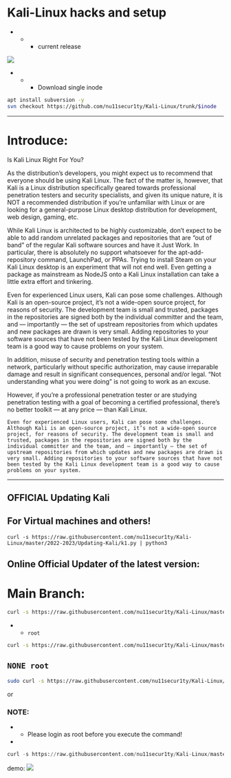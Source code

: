 # Kali-Linux hacks and setup
- - - current release

[![](https://github.com/nu11secur1ty/Kali-Linux/blob/master/release/KaliLinux2020.4.png)](https://www.kali.org/downloads/)

- - - Download single inode
```bash
apt install subversion -y
svn checkout https://github.com/nu11secur1ty/Kali-Linux/trunk/$inode
```

-------------------------------------------------------------------------------------------
# Introduce:
Is Kali Linux Right For You?

As the distribution’s developers, you might expect us to recommend that everyone should be using Kali Linux. The fact of the matter is, however, that Kali is a Linux distribution specifically geared towards professional penetration testers and security specialists, and given its unique nature, it is NOT a recommended distribution if you’re unfamiliar with Linux or are looking for a general-purpose Linux desktop distribution for development, web design, gaming, etc.

While Kali Linux is architected to be highly customizable, don’t expect to be able to add random unrelated packages and repositories that are “out of band” of the regular Kali software sources and have it Just Work. In particular, there is absolutely no support whatsoever for the apt-add-repository command, LaunchPad, or PPAs. Trying to install Steam on your Kali Linux desktop is an experiment that will not end well. Even getting a package as mainstream as NodeJS onto a Kali Linux installation can take a little extra effort and tinkering.

Even for experienced Linux users, Kali can pose some challenges. Although Kali is an open-source project, it’s not a wide-open source project, for reasons of security. The development team is small and trusted, packages in the repositories are signed both by the individual committer and the team, and — importantly — the set of upstream repositories from which updates and new packages are drawn is very small. Adding repositories to your software sources that have not been tested by the Kali Linux development team is a good way to cause problems on your system.

In addition, misuse of security and penetration testing tools within a network, particularly without specific authorization, may cause irreparable damage and result in significant consequences, personal and/or legal. “Not understanding what you were doing” is not going to work as an excuse.

However, if you’re a professional penetration tester or are studying penetration testing with a goal of becoming a certified professional, there’s no better toolkit — at any price — than Kali Linux.

`Even for experienced Linux users, Kali can pose some challenges. Although Kali is an open-source project, it’s not a wide-open source project, for reasons of security. The development team is small and trusted, packages in the repositories are signed both by the individual committer and the team, and — importantly — the set of upstream repositories from which updates and new packages are drawn is very small. Adding repositories to your software sources that have not been tested by the Kali Linux development team is a good way to cause problems on your system.`


-------------------------------------------------------------------------------------------

## OFFICIAL Updating Kali
## For Virtual machines and others!
```curl
curl -s https://raw.githubusercontent.com/nu11secur1ty/Kali-Linux/master/2022-2023/Updating-Kali/k1.py | python3
```

## Online Official Updater of the latest version:

# Main Branch:
```bash
curl -s https://raw.githubusercontent.com/nu11secur1ty/Kali-Linux/master/updater/branch.sh | bash
```
- - `root`
```bash
curl -s https://raw.githubusercontent.com/nu11secur1ty/Kali-Linux/master/updater/online.sh | bash
```

## `NONE root`

```bash
sudo curl -s https://raw.githubusercontent.com/nu11secur1ty/Kali-Linux/master/updater/online.sh | bash
```
or

### NOTE: 
- - Please login as root before you execute the command!
- 
```python
curl -s https://raw.githubusercontent.com/nu11secur1ty/Kali-Linux/master/updater/official_up.py | python3
```
demo:
![](https://github.com/nu11secur1ty/Kali-Linux/blob/master/Docs/UpKaliLinux-2022.2.gif)
